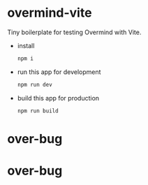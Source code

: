 # overmind-vite

Tiny boilerplate for testing Overmind with Vite.

- install

  ```js
  npm i
  ```

- run this app for development

  ```js
  npm run dev
  ```

- build this app for production

  ```js
  npm run build
  ```
# over-bug
# over-bug
